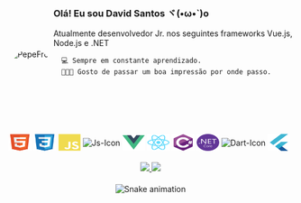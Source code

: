 <div style="display: inline-block">
  <img align="left" alt="PepeFrog" height="150" style="border-radius:50px;margin-top:100px;" src="https://cdn.discordapp.com/attachments/914223860059095079/933719890777477230/2Q.png">
  
  <div style="margin-left: 20px">
    
  ### Olá! Eu sou David Santos ヾ(•ω•`)o
  Atualmente desenvolvedor Jr. nos seguintes frameworks Vue.js, Node.js e .NET   
      
    
      💻 Sempre em constante aprendizado.
      👨‍👧‍👦 Gosto de passar um boa impressão por onde passo.
      
  </div>
</div>



<div style="display: inline-block" align="center">
  <img align="center" alt="Html-Icon" height="30" width="40" src="https://raw.githubusercontent.com/devicons/devicon/master/icons/html5/html5-original.svg">
  <img align="center" alt="Css-Icon" height="30" width="40" src="https://raw.githubusercontent.com/devicons/devicon/master/icons/css3/css3-original.svg">
  <img align="center" alt="Js-Icon" height="30" width="40" src="https://raw.githubusercontent.com/devicons/devicon/master/icons/javascript/javascript-plain.svg">
  <img align="center" alt="Js-Icon" height="30" width="40"  src="https://cdn.jsdelivr.net/gh/devicons/devicon/icons/nodejs/nodejs-plain.svg" />
  <img align="center" alt="Vue-Icon" height="30" width="40" src="https://raw.githubusercontent.com/devicons/devicon/master/icons/vuejs/vuejs-original.svg">
  <img align="center" alt="React-Icon" height="30" width="40" src="https://raw.githubusercontent.com/devicons/devicon/master/icons/react/react-original.svg">
  <img align="center" alt="Csharp-Icon" height="30" width="40" src="https://raw.githubusercontent.com/devicons/devicon/master/icons/csharp/csharp-original.svg">
  <img align="center" alt="Dotnet-Icon" height="30" width="40" src="https://raw.githubusercontent.com/devicons/devicon/master/icons/dotnetcore/dotnetcore-original.svg">
  <img align="center" alt="Dart-Icon" height="30" width="40" src="https://cdn.jsdelivr.net/gh/devicons/devicon/icons/dart/dart-original.svg" />
  <img align="center" alt="Flutter-Icon" height="30" width="40" src="https://raw.githubusercontent.com/devicons/devicon/master/icons/flutter/flutter-original.svg">
</div><br>


<div align="center" style="margin-top:20px; margin-bottom:20px">
  <a href="https://github.com/DSantos69">
    <img height="160em" src="https://github-readme-stats.vercel.app/api?username=DSantos69&show_icons=true&theme=radical&include_all_commits=true&count_private=true"/>
    <img height="160em" src="https://github-readme-stats.vercel.app/api/top-langs/?username=DSantos69&layout=compact&langs_count=8&theme=radical&count_private=true"/>
  </a>
</div>
  
  
<div align="center"> 
  
![Snake animation](https://github.com/danielbped/danielbped/blob/output/github-contribution-grid-snake.svg)
  
</div>
 
